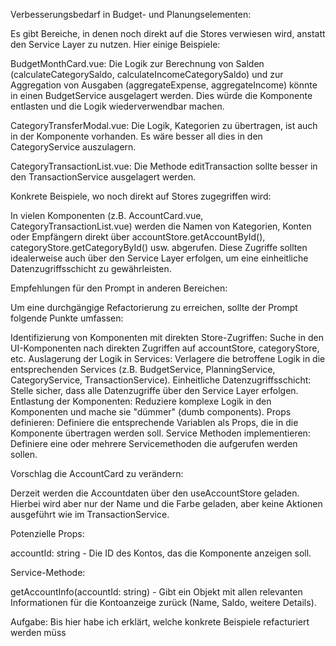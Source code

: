 Verbesserungsbedarf in Budget- und Planungselementen:

Es gibt Bereiche, in denen noch direkt auf die Stores verwiesen wird, anstatt den Service Layer zu nutzen. Hier einige Beispiele:

BudgetMonthCard.vue: Die Logik zur Berechnung von Salden (calculateCategorySaldo, calculateIncomeCategorySaldo) und zur Aggregation von Ausgaben (aggregateExpense, aggregateIncome) könnte in einen BudgetService ausgelagert werden. Dies würde die Komponente entlasten und die Logik wiederverwendbar machen.

CategoryTransferModal.vue: Die Logik, Kategorien zu übertragen, ist auch in der Komponente vorhanden. Es wäre besser all dies in den CategoryService auszulagern.

CategoryTransactionList.vue: Die Methode editTransaction sollte besser in den TransactionService ausgelagert werden.

Konkrete Beispiele, wo noch direkt auf Stores zugegriffen wird:

In vielen Komponenten (z.B. AccountCard.vue, CategoryTransactionList.vue) werden die Namen von Kategorien, Konten oder Empfängern direkt über accountStore.getAccountById(), categoryStore.getCategoryById() usw. abgerufen.  Diese Zugriffe sollten idealerweise auch über den Service Layer erfolgen, um eine einheitliche Datenzugriffsschicht zu gewährleisten.

Empfehlungen für den Prompt in anderen Bereichen:

Um eine durchgängige Refactorierung zu erreichen, sollte der Prompt folgende Punkte umfassen:

Identifizierung von Komponenten mit direkten Store-Zugriffen: Suche in den UI-Komponenten nach direkten Zugriffen auf accountStore, categoryStore, etc.
Auslagerung der Logik in Services: Verlagere die betroffene Logik in die entsprechenden Services (z.B. BudgetService, PlanningService, CategoryService, TransactionService).
Einheitliche Datenzugriffsschicht: Stelle sicher, dass alle Datenzugriffe über den Service Layer erfolgen.
Entlastung der Komponenten: Reduziere komplexe Logik in den Komponenten und mache sie "dümmer" (dumb components).
Props definieren: Definiere die entsprechende Variablen als Props, die in die Komponente übertragen werden soll.
Service Methoden implementieren: Definiere eine oder mehrere Servicemethoden die aufgerufen werden sollen.

Vorschlag die AccountCard zu verändern:

Derzeit werden die Accountdaten über den useAccountStore geladen. Hierbei wird aber nur der Name und die Farbe geladen, aber keine Aktionen ausgeführt wie im TransactionService.

Potenzielle Props:

accountId: string - Die ID des Kontos, das die Komponente anzeigen soll.

Service-Methode:

getAccountInfo(accountId: string) - Gibt ein Objekt mit allen relevanten Informationen für die Kontoanzeige zurück (Name, Saldo, weitere Details).

Aufgabe:
Bis hier habe ich erklärt, welche konkrete Beispiele refacturiert werden müss
